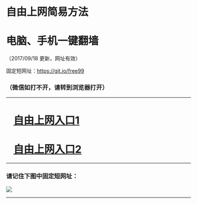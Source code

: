 ﻿# 自由上网简易方法

# 电脑、手机一键翻墙

（2017/09/18 更新，网址有效）

固定短网址：https://git.io/free99

### （微信如打不开，请转到浏览器打开）


***





# &nbsp;&nbsp; <a href="http://ft540122543.fwq-tz1005.info/fwqtz01.html?t=091800116795 " target="_blank">自由上网入口1</a>
# &nbsp;&nbsp; <a href="http://ft265172309.fwq-tz1006.info/fwqtz02.html?t=091800120526 " target="_blank">自由上网入口2</a>
***

### 请记住下图中固定短网址：

<img src="https://s3-us-west-2.amazonaws.com/fwq-1001/yjfq-20170905okok.png" /> 


***

